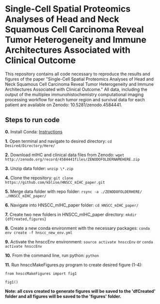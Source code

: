 # Single-Cell Spatial Proteomics Analyses of Head and Neck Squamous Cell Carcinoma Reveal Tumor Heterogeneity and Immune Architectures Associated with Clinical Outcome


This repository contains all code necessary to reproduce the results and figures of the paper "Single-Cell Spatial Proteomics Analyses of Head and Neck Squamous Cell Carcinoma Reveal Tumor Heterogeneity and Immune Architectures Associated with Clinical Outcome." All data, including the output of the multiplex immunohistochemistry computational imaging processing workflow for each tumor region and survival data for each patient are available on Zenodo: 10.5281/zenodo.4584441.


## Steps to run code

**0.** Install Conda: [Instructions](https://conda.io/projects/conda/en/latest/user-guide/install/index.html)

**1.** Open terminal and navigate to desired directory: `cd Desired/Directory/Here/`

**2.** Download mIHC and clinical data files from Zenodo: `wget http://zenodo.org/record/4584441files/ZENODOFOLDERNAMEHERE.zip`

**3.** Unzip data folder: `unzip \*.zip`

**4.** Clone the repository: `git clone https://github.com/kblise/HNSCC_mIHC_paper.git`

**5.** Merge data folder with repo folder: `rsync -a ./ZENODOFOLDERHERE/ ./HNSCC_mIHC_paper/`

**6.** Navigate into HNSCC_mIHC_paper folder: `cd HNSCC_mIHC_paper/`

**7.** Create two new folders in HNSCC_mIHC_paper directory: `mkdir {dfCreated,figures}`

**8.** Create a new conda environment with the necessary packages: `conda env create -f hnscc_new_env.yml`

**9.** Activate the hnsccEnv environment: `source activate hnsccEnv` or `conda activate hnsccEnv`

**10.** From the command line, run python: `python`

**11.** Run hnsccMakeFigures.py program to create desired figure (1-4): 

`from hnsccMakeFigures import fig1`

`fig1()`



**Note: all csvs created to generate figures will be saved to the 'dfCreated' folder and all figures will be saved to the 'figures' folder.**
